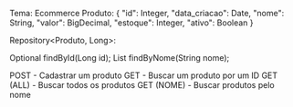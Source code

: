 Tema: Ecommerce
Produto:
{
"id": Integer,
"data_criacao": Date,
"nome": String,
"valor": BigDecimal,
"estoque": Integer,
"ativo": Boolean
}

Repository<Produto, Long>:

Optional<Produto> findById(Long id);
List<Produto> findByNome(String nome);

POST - Cadastrar um produto
GET - Buscar um produto por um ID
GET (ALL) - Buscar todos os produtos
GET (NOME) - Buscar produtos pelo nome